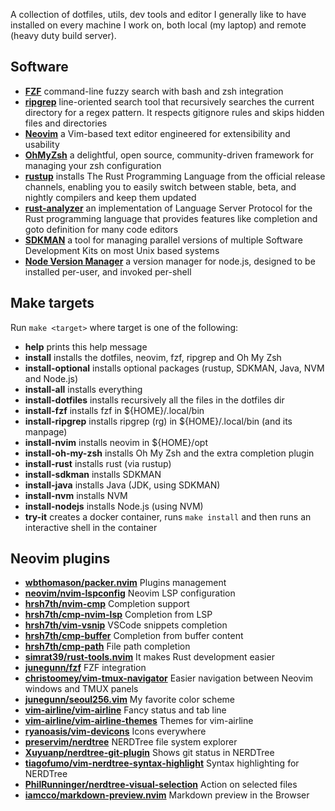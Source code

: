 A collection of dotfiles, utils, dev tools and editor I generally like to have
installed on every machine I work on, both local (my laptop) and remote (heavy
duty build server).

## Software

* **[FZF](https://github.com/junegunn/fzf)**  command-line fuzzy search with bash and zsh integration
* **[ripgrep](https://github.com/BurntSushi/ripgrep)**  line-oriented search tool that recursively searches the current directory for a regex pattern. It respects gitignore rules and skips hidden files and directories
* **[Neovim](https://neovim.io)**  a Vim-based text editor engineered for extensibility and usability
* **[OhMyZsh](https://ohmyz.sh)**  a delightful, open source, community-driven framework for managing your zsh configuration
* **[rustup](https://rustup.rs)**  installs The Rust Programming Language from the official release channels, enabling you to easily switch between stable, beta, and nightly compilers and keep them updated
* **[rust-analyzer](https://rust-analyzer.github.io)**  an implementation of Language Server Protocol for the Rust programming language that provides features like completion and goto definition for many code editors
* **[SDKMAN](https://sdkman.io)**  a tool for managing parallel versions of multiple Software Development Kits on most Unix based systems
* **[Node Version Manager](https://github.com/nvm-sh/nvm-sh)**  a version manager for node.js, designed to be installed per-user, and invoked per-shell

## Make targets

Run `make <target>` where target is one of the following:

* **help** prints this help message
* **install** installs the dotfiles, neovim, fzf, ripgrep and Oh My Zsh
* **install-optional** installs optional packages (rustup, SDKMAN, Java, NVM and Node.js)
* **install-all** installs everything
* **install-dotfiles** installs recursively all the files in the dotfiles dir
* **install-fzf** installs fzf in ${HOME}/.local/bin
* **install-ripgrep** installs ripgrep (rg) in ${HOME}/.local/bin (and its manpage)
* **install-nvim** installs neovim in ${HOME}/opt
* **install-oh-my-zsh** installs Oh My Zsh and the extra completion plugin
* **install-rust** installs rust (via rustup)
* **install-sdkman** installs SDKMAN
* **install-java** installs Java (JDK, using SDKMAN)
* **install-nvm** installs NVM
* **install-nodejs** installs Node.js (using NVM)
* **try-it** creates a docker container, runs `make install` and then runs an interactive shell in the container

## Neovim plugins

* **[wbthomason/packer.nvim](https://github.com/wbthomason/packer.nvim)**  Plugins management
* **[neovim/nvim-lspconfig](https://github.com/neovim/nvim-lspconfig)**  Neovim LSP configuration
* **[hrsh7th/nvim-cmp](https://github.com/hrsh7th/nvim-cmp)**  Completion support
* **[hrsh7th/cmp-nvim-lsp](https://github.com/hrsh7th/cmp-nvim-lsp)**  Completion from LSP
* **[hrsh7th/vim-vsnip](https://github.com/hrsh7th/vim-vsnip)**  VSCode snippets completion
* **[hrsh7th/cmp-buffer](https://github.com/hrsh7th/cmp-buffer)**  Completion from buffer content
* **[hrsh7th/cmp-path](https://github.com/hrsh7th/cmp-path)**  File path completion
* **[simrat39/rust-tools.nvim](https://github.com/simrat39/rust-tools.nvim)**  It makes Rust development easier
* **[junegunn/fzf](https://github.com/junegunn/fzf)**  FZF integration
* **[christoomey/vim-tmux-navigator](https://github.com/christoomey/vim-tmux-navigator)**  Easier navigation between Neovim windows and TMUX panels
* **[junegunn/seoul256.vim](https://github.com/junegunn/seoul256.vim)**  My favorite color scheme
* **[vim-airline/vim-airline](https://github.com/vim-airline/vim-airline)**  Fancy status and tab line
* **[vim-airline/vim-airline-themes](https://github.com/vim-airline/vim-airline-themes)**  Themes for vim-airline
* **[ryanoasis/vim-devicons](https://github.com/ryanoasis/vim-devicons)**  Icons everywhere
* **[preservim/nerdtree](https://github.com/preservim/nerdtree)**  NERDTree file system explorer
* **[Xuyuanp/nerdtree-git-plugin](https://github.com/Xuyuanp/nerdtree-git-plugin)**  Shows git status in NERDTree
* **[tiagofumo/vim-nerdtree-syntax-highlight](https://github.com/tiagofumo/vim-nerdtree-syntax-highlight)**  Syntax highlighting for NERDTree
* **[PhilRunninger/nerdtree-visual-selection](https://github.com/PhilRunninger/nerdtree-visual-selection)**  Action on selected files
* **[iamcco/markdown-preview.nvim](https://github.com/iamcco/markdown-preview.nvim)**  Markdown preview in the Browser

